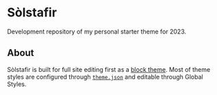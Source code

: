 # Sòlstafir

Development repository of my personal starter theme for 2023.

## About

Sòlstafir is built for full site editing first as a [block theme](https://developer.wordpress.org/block-editor/how-to-guides/themes/block-theme-overview/). Most of theme styles are configured through [`theme.json`](https://developer.wordpress.org/block-editor/how-to-guides/themes/theme-json/) and editable through Global Styles.